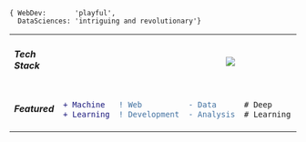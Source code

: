     { WebDev:       'playful', 
      DataSciences: 'intriguing and revolutionary'}
  
<table align="center">
<tr padding="0px">
  <td>
    <h5>Tech Stack</h5>
  </td>
  <td colspan="5" align="center">
<img src="https://user-images.githubusercontent.com/62377713/128522930-05ae65c3-b735-4aac-a150-37b4fd4dfbe0.png"/>

  </td>
</tr>
<tr>
  <td><h5>Featured<h5></td>
<td>

```diff 
+ Machine 
+ Learning
```
  
</td>
<td>

```diff
! Web
! Development
```

</td>
 <td>
  
```diff
- Data 
- Analysis
```
</td>
 <td>
  
```diff
# Deep
# Learning
```
</td>
<td>
  
```diff
@@Coding Challenges@@
@@ Algorithms @@
```
</td>
</tr>
</table>
